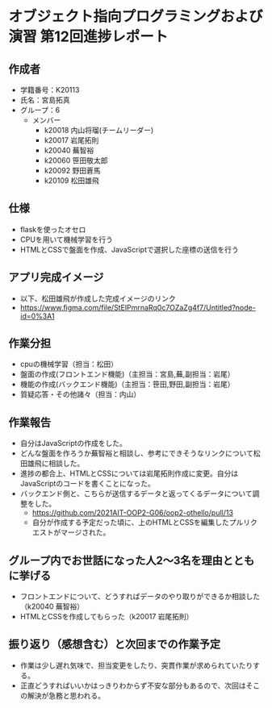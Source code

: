 # オブジェクト指向プログラミングおよび演習 第12回進捗レポート

## 作成者
- 学籍番号：K20113
- 氏名：宮島拓真
- グループ：6
    - メンバー
        - k20018 内山将瑠(チームリーダー)
        - k20017 岩尾拓則
        - k20040 蕪智裕
        - k20060 笹田敬太郎
        - k20092 野田蒼馬
        - k20109 松田雄飛

## 仕様
- flaskを使ったオセロ
- CPUを用いて機械学習を行う
- HTMLとCSSで盤面を作成、JavaScriptで選択した座標の送信を行う

## アプリ完成イメージ
- 以下、松田雄飛が作成した完成イメージのリンク
- https://www.figma.com/file/StEIPmrnaRq0c7OZaZg4f7/Untitled?node-id=0%3A1

## 作業分担
- cpuの機械学習（担当：松田）
- 盤面の作成(フロントエンド機能)（主担当：宮島,蕪,副担当：岩尾）
- 機能の作成(バックエンド機能)（主担当：笹田,野田,副担当：岩尾）
- 質疑応答・その他諸々（担当：内山）

## 作業報告
- 自分はJavaScriptの作成をした。
- どんな盤面を作ろうか蕪智裕と相談し、参考にできそうなリンクについて松田雄飛に相談した。
- 進捗の都合上、HTMLとCSSについては岩尾拓則作成に変更。自分はJavaScriptのコードを書くことになった。
- バックエンド側と、こちらが送信するデータと返ってくるデータについて調整をした。
    - https://github.com/2021AIT-OOP2-G06/oop2-othello/pull/13
    - 自分が作成する予定だった頃に、上のHTMLとCSSを編集したプルリクエストがマージされた。

## グループ内でお世話になった人2〜3名を理由とともに挙げる
- フロントエンドについて、どうすればデータのやり取りができるか相談した（k20040 蕪智裕）
- HTMLとCSSを作成してもらった（k20017 岩尾拓則）

## 振り返り（感想含む）と次回までの作業予定
- 作業は少し遅れ気味で、担当変更をしたり、突貫作業が求められていたりする。
- 正直どうすればいいかはっきりわからず不安な部分もあるので、次回はそこの解決が急務と思われる。
